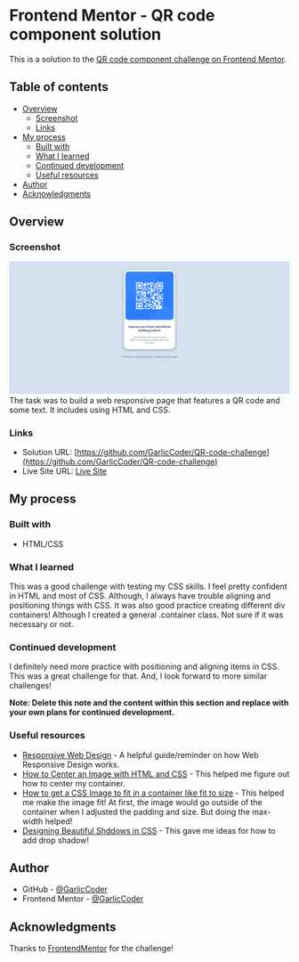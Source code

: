 # Frontend Mentor - QR code component solution

This is a solution to the [QR code component challenge on Frontend Mentor](https://www.frontendmentor.io/challenges/qr-code-component-iux_sIO_H). 

## Table of contents

- [Overview](#overview)
  - [Screenshot](#screenshot)
  - [Links](#links)
- [My process](#my-process)
  - [Built with](#built-with)
  - [What I learned](#what-i-learned)
  - [Continued development](#continued-development)
  - [Useful resources](#useful-resources)
- [Author](#author)
- [Acknowledgments](#acknowledgments)


## Overview

### Screenshot

![](./images/screenshot.png)
The task was to build a web responsive page that features a QR code and some text. It includes using HTML and CSS. 


### Links

- Solution URL: [https://github.com/GarlicCoder/QR-code-challenge](https://github.com/GarlicCoder/QR-code-challenge)
- Live Site URL: [Live Site](https://garliccoder.github.io/QR-code-challenge/)

## My process

### Built with

- HTML/CSS

### What I learned

This was a good challenge with testing my CSS skills. I feel pretty confident in HTML and most of CSS. Although, I always have trouble aligning and positioning things with CSS. It was also good practice creating different div containers! Although I created a general .container class. Not sure if it was necessary or not.


### Continued development

I definitely need more practice with positioning and aligning items in CSS. This was a great challenge for that. And, I look forward to more similar challenges!

**Note: Delete this note and the content within this section and replace with your own plans for continued development.**

### Useful resources

- [Responsive Web Design](https://www.w3schools.com/css/css_rwd_intro.asp) - A helpful guide/reminder on  how Web Responsive Design works. 
- [How to Center an Image with HTML and CSS](https://blog.hubspot.com/website/center-an-image-in-html#) - This helped me figure out how to center my container. 
- [How to get a CSS Image to fit in a container like fit to size](https://www.shecodes.io/athena/72487-how-to-get-a-css-image-to-fit-in-a-container-like-fit-to-size#) - This helped me make the image fit! At first, the image would go outside of the container when I adjusted the padding and size. But doing the max-width helped!
- [Designing Beautiful Shddows in CSS](https://www.joshwcomeau.com/css/designing-shadows/) - This gave me ideas for how to add drop shadow! 
## Author

- GitHub - [@GarlicCoder](https://github.com/GarlicCoder)
- Frontend Mentor - [@GarlicCoder](https://www.frontendmentor.io/profile/GarlicCoder)

## Acknowledgments

Thanks to [FrontendMentor](https://www.frontendmentor.io/) for the challenge!